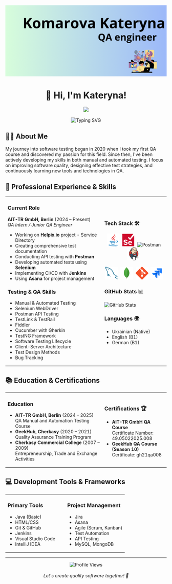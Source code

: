 <div align="center">
  <a href="https://www.linkedin.com/in/%D0%B5%D0%BA%D0%B0%D1%82%D0%B5%D1%80%D0%B8%D0%BD%D0%B0-%D0%BA%D0%BE%D0%BC%D0%B0%D1%80%D0%BE%D0%B2%D0%B0-584aab210/">
    <img src="https://github.com/Kateryna-Komarova/Kateryna-Komarova/blob/main/MyIcons/qa1.png" alt="Header" width="600">
  </a>
</div>

<div align="center">
  
  # 👋 Hi, I'm Kateryna!
  
  <p align="center">
    <a href="https://www.linkedin.com/in/%D0%B5%D0%BA%D0%B0%D1%82%D0%B5%D1%80%D0%B8%D0%BD%D0%B0-%D0%BA%D0%BE%D0%BC%D0%B0%D1%80%D0%BE%D0%B2%D0%B0-584aab210/">
      <img src="https://img.shields.io/badge/linkedin-%230077B5.svg?&style=for-the-badge&logo=linkedin&logoColor=white" />
    </a>
  </p>
  
  <img src="https://readme-typing-svg.herokuapp.com?font=Fira+Code&pause=1000&color=2C955C&center=true&vCenter=true&width=435&lines=QA+Engineer;Automation+Testing+Enthusiast;Always+Learning" alt="Typing SVG" />
</div>

## 👩‍💻 About Me

My journey into software testing began in 2020 when I took my first QA course and discovered my passion for this field. Since then, I've been actively developing my skills in both manual and automated testing. I focus on improving software quality, designing effective test strategies, and continuously learning new tools and technologies in QA.

## 💼 Professional Experience & Skills

<table>
<tr>
<td width="60%">

### Current Role
**AIT-TR GmbH, Berlin** (2024 – Present)  
*QA Intern / Junior QA Engineer*
- Working on **Helpix.io** project - Service Directory
- Creating comprehensive test documentation
- Conducting API testing with **Postman**
- Developing automated tests using **Selenium**
- Implementing CI/CD with **Jenkins**
- Using **Asana** for project management

### Testing & QA Skills
- Manual & Automated Testing
- Selenium WebDriver
- Postman API Testing
- TestLink & TestRail
- Fiddler
- Cucumber with Gherkin
- TestNG Framework
- Software Testing Lifecycle
- Client-Server Architecture
- Test Design Methods
- Bug Tracking

</td>
<td width="40%">

### Tech Stack 🛠
<div align="center">
  <img src="https://raw.githubusercontent.com/devicons/devicon/master/icons/java/java-original.svg" alt="Java" width="40" height="40"/>&nbsp;
  <img src="https://raw.githubusercontent.com/devicons/devicon/master/icons/selenium/selenium-original.svg" alt="Selenium" width="40" height="40"/>&nbsp;
  <img src="https://www.vectorlogo.zone/logos/getpostman/getpostman-icon.svg" alt="Postman" width="40" height="40"/>&nbsp;
  <img src="https://raw.githubusercontent.com/devicons/devicon/master/icons/jenkins/jenkins-original.svg" alt="Jenkins" width="40" height="40"/>&nbsp;
  <br><br>
  <img src="https://raw.githubusercontent.com/devicons/devicon/master/icons/mysql/mysql-original.svg" alt="MySQL" width="40" height="40"/>&nbsp;
  <img src="https://raw.githubusercontent.com/devicons/devicon/master/icons/mongodb/mongodb-original.svg" alt="MongoDB" width="40" height="40"/>&nbsp;
  <img src="https://raw.githubusercontent.com/devicons/devicon/master/icons/git/git-original.svg" alt="Git" width="40" height="40"/>&nbsp;
  <img src="https://raw.githubusercontent.com/devicons/devicon/master/icons/jira/jira-original.svg" alt="Jira" width="40" height="40"/>
</div>

### GitHub Stats 📊
<img src="https://github-readme-stats.vercel.app/api?username=Kateryna-Komarova&show_icons=true&theme=radical" alt="GitHub Stats" width="100%" />

### Languages 🌍
- Ukrainian (Native)
- English (B1)
- German (B1)

</td>
</tr>
</table>

## 📚 Education & Certifications

<table>
<tr>
<td width="60%">

### Education
- **AIT-TR GmbH, Berlin** (2024 – 2025)  
  QA Manual and Automation Testing Course
- **GeekHub, Cherkasy** (2020 – 2021)  
  Quality Assurance Training Program
- **Cherkasy Commercial College** (2007 – 2009)  
  Entrepreneurship, Trade and Exchange Activities

</td>
<td width="40%">

### Certifications 🏆
- **AIT-TR GmbH QA Course**  
  Certificate Number: 49.05022025.008
- **GeekHub QA Course (Season 10)**  
  Certificate: gh21qa008

</td>
</tr>
</table>

## 💻 Development Tools & Frameworks

<table>
<tr>
<td width="50%">

### Primary Tools
- Java (Basic)
- HTML/CSS
- Git & GitHub
- Jenkins
- Visual Studio Code
- IntelliJ IDEA

</td>
<td width="50%">

### Project Management
- Jira
- Asana
- Agile (Scrum, Kanban)
- Test Automation
- API Testing
- MySQL, MongoDB

</td>
</tr>
</table>

---

<div align="center">
  <img src="https://komarev.com/ghpvc/?username=Kateryna-Komarova&color=green" alt="Profile Views" />
  <br><br>
  <i>Let's create quality software together! 🚀</i>
</div>
<!---
Kateryna-Komarova/Kateryna-Komarova is a ✨ special ✨ repository because its `README.md` (this file) appears on your GitHub profile.
You can click the Preview link to take a look at your changes.
--->
